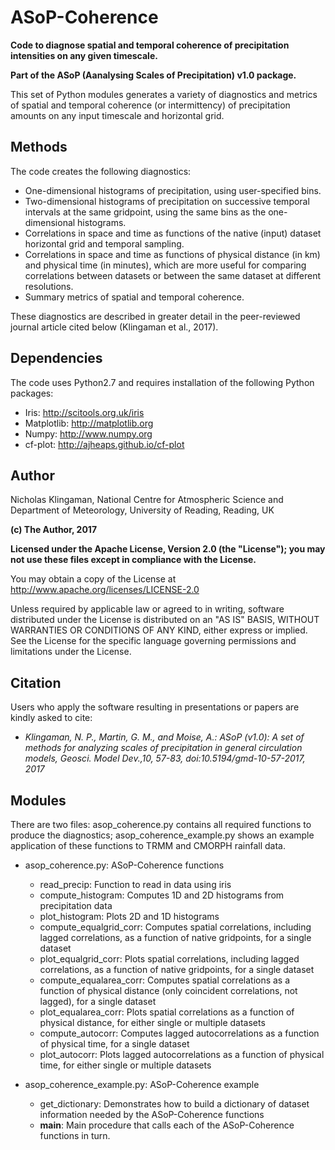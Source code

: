 # ASoP-Coherence
**Code to diagnose spatial and temporal coherence of precipitation intensities on any given timescale.**

**Part of the ASoP (Aanalysing Scales of Precipitation) v1.0 package.**

This set of Python modules generates a variety of diagnostics and metrics of spatial and temporal coherence (or intermittency) of precipitation amounts on any input timescale and horizontal grid.

## Methods

The code creates the following diagnostics:
* One-dimensional histograms of precipitation, using user-specified bins.
* Two-dimensional histograms of precipitation on successive temporal intervals at the same gridpoint, using the same bins as the one-dimensional histograms.
* Correlations in space and time as functions of the native (input) dataset horizontal grid and temporal sampling.
* Correlations in space and time as functions of physical distance (in km) and physical time (in minutes), which are more useful for comparing correlations between datasets or between the same dataset at different resolutions.
* Summary metrics of spatial and temporal coherence.

These diagnostics are described in greater detail in the peer-reviewed journal article cited below (Klingaman et al., 2017).

## Dependencies
The code uses Python2.7 and requires installation of the following Python packages:
* Iris: http://scitools.org.uk/iris
* Matplotlib: http://matplotlib.org
* Numpy: http://www.numpy.org
* cf-plot: http://ajheaps.github.io/cf-plot

## Author

Nicholas Klingaman, National Centre for Atmospheric Science and Department of Meteorology, University of Reading, Reading, UK

**(c) The Author, 2017**

**Licensed under the Apache License, Version 2.0 (the "License"); you may not use these files except in compliance with the License.**

You may obtain a copy of the License at http://www.apache.org/licenses/LICENSE-2.0

Unless required by applicable law or agreed to in writing, software distributed under the License is distributed on an "AS IS" BASIS, WITHOUT WARRANTIES OR CONDITIONS OF ANY KIND, either express or implied.
See the License for the specific language governing permissions and limitations under the License.

## Citation
Users who apply the software resulting in presentations or papers are kindly asked to cite:

* *Klingaman, N. P., Martin, G. M., and Moise, A.: ASoP (v1.0): A set of methods for analyzing scales of precipitation in general circulation models, Geosci. Model Dev.,10, 57-83, doi:10.5194/gmd-10-57-2017, 2017*

## Modules

There are two files: asop_coherence.py contains all required functions to produce the diagnostics; asop_coherence_example.py shows an example application of these functions to TRMM and CMORPH rainfall data.

* asop_coherence.py: ASoP-Coherence functions
  * read_precip: Function to read in data using iris
  * compute_histogram: Computes 1D and 2D histograms from precipitation data
  * plot_histogram: Plots 2D and 1D histograms
  * compute_equalgrid_corr: Computes spatial correlations, including lagged correlations, as a function of native gridpoints, for a single dataset
  * plot_equalgrid_corr: Plots spatial correlations, including lagged correlations, as a function of native gridpoints, for a single dataset
  * compute_equalarea_corr: Computes spatial correlations as a function of physical distance (only coincident correlations, not lagged), for a single dataset
  * plot_equalarea_corr: Plots spatial correlations as a function of physical distance, for either single or multiple datasets
  * compute_autocorr: Computes lagged autocorrelations as a function of physical time, for a single dataset
  * plot_autocorr: Plots lagged autocorrelations as a function of physical time, for either single or multiple datasets
 
* asop_coherence_example.py: ASoP-Coherence example
  * get_dictionary: Demonstrates how to build a dictionary of dataset information needed by the ASoP-Coherence functions
  * __main__: Main procedure that calls each of the ASoP-Coherence functions in turn.
